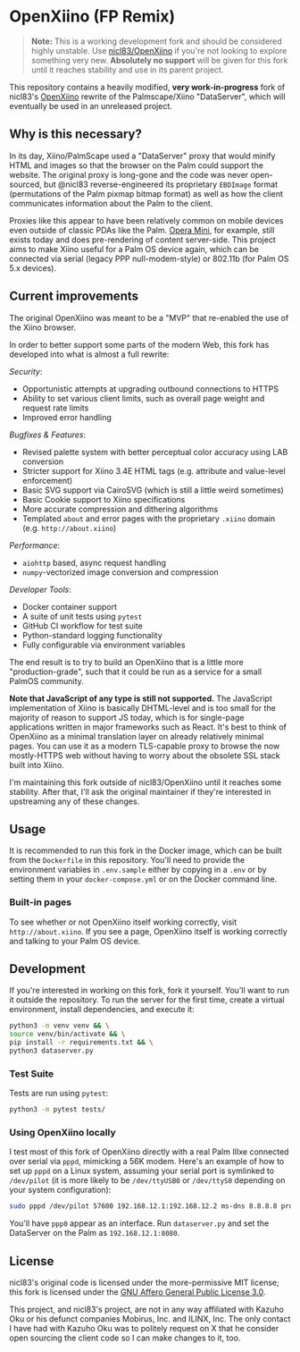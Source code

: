 # OpenXiino (FP Remix)

> **Note:** This is a working development fork and should be considered highly unstable. Use [nicl83/OpenXiino](https://github.com/nicl83/OpenXiino) if you're not looking to explore something very new. **Absolutely no support** will be given for this fork until it reaches stability and use in its parent project.

This repository contains a heavily modified, **very work-in-progress** fork of nicl83's [OpenXiino](https://github.com/nicl83/OpenXiino) rewrite of the Palmscape/Xiino "DataServer", which will eventually be used in an unreleased project.

## Why is this necessary?

In its day, Xiino/PalmScape used a "DataServer" proxy that would minify HTML and images so that the browser on the Palm could support the website. The original proxy is long-gone and the code was never open-sourced, but @nicl83 reverse-engineered its proprietary `EBDImage` format (permutations of the Palm pixmap bitmap format) as well as how the client communicates information about the Palm to the client.

Proxies like this appear to have been relatively common on mobile devices even outside of classic PDAs like the Palm. [Opera Mini](https://en.wikipedia.org/wiki/Opera_Mini), for example, still exists today and does pre-rendering of content server-side. This project aims to make Xiino useful for a Palm OS device again, which can be connected via serial (legacy PPP null-modem-style) or 802.11b (for Palm OS 5.x devices).

## Current improvements

The original OpenXiino was meant to be a "MVP" that re-enabled the use of the Xiino browser.

In order to better support some parts of the modern Web, this fork has developed into what is almost a full rewrite:

_Security_:

- Opportunistic attempts at upgrading outbound connections to HTTPS
- Ability to set various client limits, such as overall page weight and request rate limits
- Improved error handling

_Bugfixes & Features_:

- Revised palette system with better perceptual color accuracy using LAB conversion
- Stricter support for Xiino 3.4E HTML tags (e.g. attribute and value-level enforcement)
- Basic SVG support via CairoSVG (which is still a little weird sometimes)
- Basic Cookie support to Xiino specifications
- More accurate compression and dithering algorithms
- Templated `about` and error pages with the proprietary `.xiino` domain (e.g. `http://about.xiino`)

_Performance_:

- `aiohttp` based, async request handling
- `numpy`-vectorized image conversion and compression

_Developer Tools_:

- Docker container support
- A suite of unit tests using `pytest`
- GitHub CI workflow for test suite
- Python-standard logging functionality
- Fully configurable via environment variables

The end result is to try to build an OpenXiino that is a little more "production-grade", such that it could be run as a service for a small PalmOS community.

**Note that JavaScript of any type is still not supported.** The JavaScript implementation of Xiino is basically DHTML-level and is too small for the majority of reason to support JS today, which is for single-page applications written in major frameworks such as React. It's best to think of OpenXiino as a minimal translation layer on already relatively minimal pages. You can use it as a modern TLS-capable proxy to browse the now mostly-HTTPS web without having to worry about the obsolete SSL stack built into Xiino.

I'm maintaining this fork outside of nicl83/OpenXiino until it reaches some stability. After that, I'll ask the original maintainer if they're interested in upstreaming any of these changes.

## Usage

It is recommended to run this fork in the Docker image, which can be built from the `Dockerfile` in this repository. You'll need to provide the environment variables in `.env.sample` either by copying in a `.env` or by setting them in your `docker-compose.yml` or on the Docker command line.

### Built-in pages

To see whether or not OpenXiino itself working correctly, visit `http://about.xiino`. If you see a page, OpenXiino itself is working correctly and talking to your Palm OS device.

## Development

If you're interested in working on this fork, fork it yourself. You'll want to run it outside the repository. To run the server for the first time, create a virtual environment, install dependencies, and execute it:

```bash
python3 -m venv venv && \
source venv/bin/activate && \
pip install -r requirements.txt && \
python3 dataserver.py
```

### Test Suite

Tests are run using `pytest`:

```bash
python3 -m pytest tests/
```

### Using OpenXiino locally

I test most of this fork of OpenXiino directly with a real Palm IIIxe connected over serial via `pppd`, mimicking a 56K modem. Here's an example of how to set up `pppd` on a Linux system, assuming your serial port is symlinked to `/dev/pilot` (it is more likely to be `/dev/ttyUSB0` or `/dev/ttyS0` depending on your system configuration):

```bash
sudo pppd /dev/pilot 57600 192.168.12.1:192.168.12.2 ms-dns 8.8.8.8 proxyarp persist local noauth silent nodetach
```

You'll have `ppp0` appear as an interface. Run `dataserver.py` and set the DataServer on the Palm as `192.168.12.1:8080`.

## License

nicl83's original code is licensed under the more-permissive MIT license; this fork is licensed under the [GNU Affero General Public License 3.0](./LICENSE).

This project, and nicl83's project, are not in any way affiliated with Kazuho Oku or his defunct companies Mobirus, Inc. and ILINX, Inc. The only contact I have had with Kazuho Oku was to politely request on X that he consider open sourcing the client code so I can make changes to it, too.
